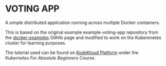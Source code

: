 # VOTING APP
A simple distributed application running across multiple Docker containers.

This is based on the original example example-voting-app repository from the [docker-examples](https://github.com/dockersamples/example-voting-app) GitHib page and modified to work on the Kuberenetes cluster for learning purposes.

The tutorial used can be found on [KodeKloud Platform](https://kodekloud.com/) under the *Kubernetes For Absolute Beginners Course*.